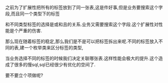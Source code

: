 之前为了扩展性把所有的标签放到了同一张表,这是件好事,但是业务要搜索这个字段,而且同一个类型下的标签

和不同类型标签的选择是或和且的关系.业务又需要搜索这个字段.这个扩展性对性能是个严重的伤害.

那么现在随着标签的稳定,那么我们是不是可以把标签拆出来呢.不同的标签放入不同的表,建一个枚举类来区分标签的类型,

当业务选择不同的标签的时候我们决定关联哪张表.这样性能会极大的提升.这个造成了很多的慢sql,sql已经很少有优化的空间了.

要不要立个项做呢?